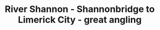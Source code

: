 ---
title: "River Shannon - Shannonbridge to Limerick City - great angling"
address: "Shannon Regional Fisheries Board, Ashbourne Business Park Dock Road, Limerick, Limerick"
tel: "+353 (0)61 30 0238"
county: "Limerick"
category: "Coarse Angling"
type: "Content"
lat: "52.655372619628906"
lng: "-8.651154518127441"
---